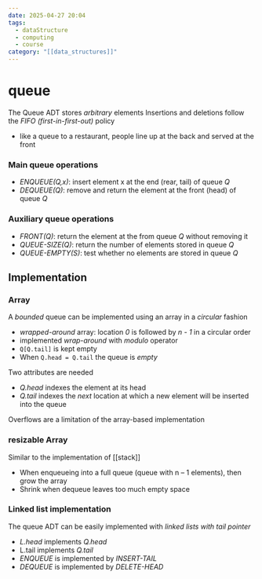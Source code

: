 ```yaml
---
date: 2025-04-27 20:04
tags:
  - dataStructure
  - computing
  - course
category: "[[data_structures]]"
---
```

# queue

The Queue ADT stores *arbitrary* elements
Insertions and deletions follow the *FIFO (first-in-first-out)* policy
- like a queue to a restaurant, people line up at the back and served at the front
### Main queue operations
- *ENQUEUE(Q,x)*: insert element x at the end (rear, tail) of queue *Q*
- *DEQUEUE(Q)*: remove and return the element at the front (head) of queue *Q*
### Auxiliary queue operations
- *FRONT(Q)*: return the element at the from queue *Q* without removing it
- *QUEUE-SIZE(Q)*: return the number of elements stored in queue *Q*
- *QUEUE-EMPTY(S)*: test whether no elements are stored in queue *Q*

## Implementation
### Array
A *bounded* queue can be implemented using an array in a *circular* fashion
- *wrapped-around* array: location *0*  is followed by  *n - 1* in a circular order
- implemented *wrap-around* with *modulo* operator
- `Q[Q.tail]` is kept empty 
- When `Q.head = Q.tail` the queue is *empty*

Two attributes are needed
- *Q.head* indexes the element at its head
- *Q.tail* indexes the *next* location at which a new element will be inserted into the queue

Overflows are a limitation of the array-based implementation

### resizable Array
Similar to the implementation of [[stack]]
- When enqueueing into a full queue (queue with n – 1 elements), then grow the array
- Shrink when dequeue leaves too much empty space

### Linked list  implementation
The queue ADT can be easily implemented with *linked lists with tail pointer*
- *L.head* implements *Q.head*
- L.tail implements *Q.tail*
- *ENQUEUE* is implemented by *INSERT-TAIL*
- *DEQUEUE* is implemented by *DELETE-HEAD*
